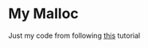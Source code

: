 # My Malloc
Just my code from following [this](https://arjunsreedharan.org/post/148675821737/write-a-simple-memory-allocator) tutorial

